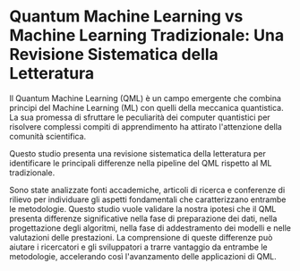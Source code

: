 # Quantum Machine Learning vs Machine Learning Tradizionale: Una Revisione Sistematica della Letteratura
Il Quantum Machine Learning (QML) è un campo emergente che combina principi del Machine Learning (ML) con quelli della meccanica quantistica. La sua promessa di sfruttare le peculiarità dei computer quantistici per risolvere complessi compiti di apprendimento ha attirato l'attenzione della comunità scientifica. 

Questo studio presenta una revisione sistematica della letteratura per identificare le principali differenze nella pipeline del QML rispetto al ML tradizionale. 

Sono state analizzate fonti accademiche, articoli di ricerca e conferenze di rilievo per individuare gli aspetti fondamentali che caratterizzano entrambe le metodologie. Questo studio vuole validare la nostra ipotesi che il QML presenta differenze significative nella fase di preparazione dei dati, nella progettazione degli algoritmi, nella fase di addestramento dei modelli e nelle valutazioni delle prestazioni. La comprensione di queste differenze può aiutare i ricercatori e gli sviluppatori a trarre vantaggio da entrambe le metodologie, accelerando così l'avanzamento delle applicazioni di QML.
